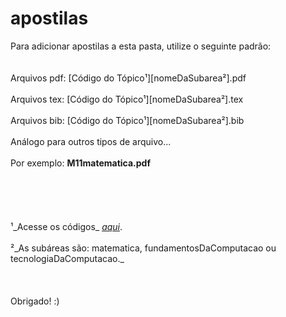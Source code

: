 apostilas
=========

Para adicionar apostilas a esta pasta, utilize o seguinte padrão:
<br></br>
<br>Arquivos pdf: [Código do Tópico¹][nomeDaSubarea²].pdf</br>
<br>Arquivos tex: [Código do Tópico¹][nomeDaSubarea²].tex</br>
<br>Arquivos bib: [Código do Tópico¹][nomeDaSubarea²].bib</br>
<br>Análogo para outros tipos de arquivo...</br>
<br>Por exemplo: **M11matematica.pdf**</br>
<br></br>
<br></br>
<br>¹_Acesse os códigos_ <a href="https://github.com/poscomp/apostilas/blob/master/listaDeConteudos.txt">_aqui_</a>.</br>
<br>²_As subáreas são: matematica, fundamentosDaComputacao ou tecnologiaDaComputacao._</br>
<br></br>
<br>Obrigado! :)</br>
